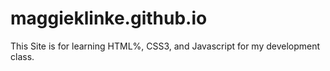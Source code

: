 # maggieklinke.github.io
This Site is for learning HTML%, CSS3, and Javascript for my development class.